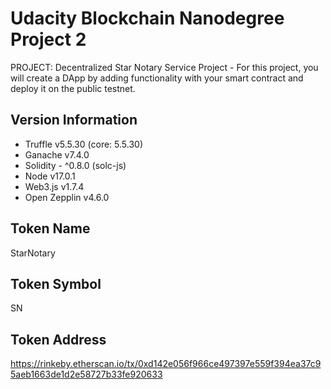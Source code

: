 # Udacity Blockchain Nanodegree Project 2

PROJECT: Decentralized Star Notary Service Project - For this project, you will create a DApp by adding functionality with your smart contract and deploy it on the public testnet.

## Version Information
* Truffle v5.5.30 (core: 5.5.30)
* Ganache v7.4.0
* Solidity - ^0.8.0 (solc-js)
* Node v17.0.1
* Web3.js v1.7.4
* Open Zepplin v4.6.0

## Token Name
StarNotary

## Token Symbol
SN

## Token Address
https://rinkeby.etherscan.io/tx/0xd142e056f966ce497397e559f394ea37c95aeb1663de1d2e58727b33fe920633
